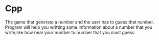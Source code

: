 # Cpp
The game that generate a number and the user has to
guess that number. Program will help you writting some information 
about a number that you write,like how near your number to number that
you must guess.
